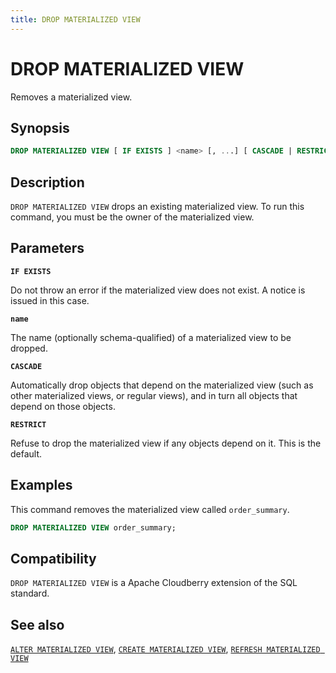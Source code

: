 ```yaml
---
title: DROP MATERIALIZED VIEW
---
```


# DROP MATERIALIZED VIEW

Removes a materialized view.

## Synopsis

```sql
DROP MATERIALIZED VIEW [ IF EXISTS ] <name> [, ...] [ CASCADE | RESTRICT ]
```

## Description

`DROP MATERIALIZED VIEW` drops an existing materialized view. To run this command, you must be the owner of the materialized view.

## Parameters

**`IF EXISTS`**

Do not throw an error if the materialized view does not exist. A notice is issued in this case.

**`name`**

The name (optionally schema-qualified) of a materialized view to be dropped.

**`CASCADE`**

Automatically drop objects that depend on the materialized view (such as other materialized views, or regular views), and in turn all objects that depend on those objects.

**`RESTRICT`**

Refuse to drop the materialized view if any objects depend on it. This is the default.

## Examples

This command removes the materialized view called `order_summary`.

```sql
DROP MATERIALIZED VIEW order_summary;
```

## Compatibility

`DROP MATERIALIZED VIEW` is a Apache Cloudberry extension of the SQL standard.

## See also

[`ALTER MATERIALIZED VIEW`](/docs/sql-stmts/alter-materialized-view.md), [`CREATE MATERIALIZED VIEW`](/docs/sql-stmts/create-materialized-view.md), [`REFRESH MATERIALIZED VIEW`](/docs/sql-stmts/refresh-materialized-view.md)
